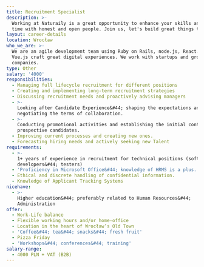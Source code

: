 ```yaml
---
title: Recruitment Specialist
description: >-
  Working at Naturaily is a great opportunity to enhance your skills and spend
  time with honest and open people. Join us, let's build great things together!
layout: career-details
location: Wrocław
who_we_are: >-
  We are an agile development team using Ruby on Rails, node.js, React.js and
  Vue.js craft great digital experiences. We work with startups and grown-up
  companies.
type: Other
salary: '4000'
responsibilities:
  - Managing full lifecycle recruitment for different positions
  - Creating and implementing long-term recruitment strategies
  - Discussing recruitment needs and proactively advising managers
  - >-
    Looking after Candidate Experience&#44; shaping the expectations and
    negotiating the terms of collaboration.
  - >-
    Conducting promotional activities and establishing the initial contact with
    prospective candidates.
  - Improving current processes and creating new ones.
  - Forecasting hiring needs and actively seeking new Talent
requirements:
  - >-
    1+ years of experience in recruitment for technical positions (software
    developers&#44; testers)
  - 'Proficiency in Microsoft Office&#44; knowledge of HRMS is a plus.'
  - Ethical and discrete handling of confidential information.
  - Knowledge of Applicant Tracking Systems
nicehave:
  - >-
    Higher education&#44; preferably related to Human Resources&#44;
    Administration
offer:
  - Work-Life balance
  - Flexible working hours and/or home-office
  - Location in the heart of Wrocław’s Old Town
  - 'Coffee&#44; tea&#44; snacks&#44; fresh fruit'
  - Pizza Friday
  - 'Workshops&#44; conferences&#44; training'
salary-range:
  - 4000 PLN + VAT (B2B)
---
```


